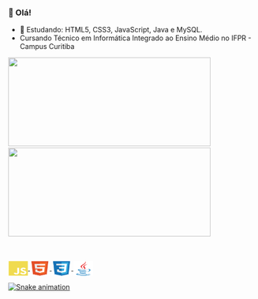 ### 👋 Olá!



- 🌱 Estudando: HTML5, CSS3, JavaScript, Java e MySQL.
- Cursando Técnico em Informática Integrado ao Ensino Médio no IFPR - Campus Curitiba

<div style="inline_block">
  <a href="https://github.com/Mateo-Soaress">
  <img height="180em" width="410em" src="https://github-readme-stats.vercel.app/api?username=Mateo-Soaress&show_icons=true&theme=tokyonight&include_all_commits=true&count_private=true"/>
  <img height="180em" width="410em" src="https://github-readme-stats.vercel.app/api/top-langs/?username=Mateo-Soaress&layout=compact&langs_count=7&theme=tokyonight"/>
</div>
  
  ##
  
  <div style="display: inline_block"><br>
  <img align="center" alt="Mateo-Js" height="30" width="40" src="https://raw.githubusercontent.com/devicons/devicon/master/icons/javascript/javascript-plain.svg">
  <img align="center" alt="Mateo-HTML" height="30" width="40" src="https://raw.githubusercontent.com/devicons/devicon/master/icons/html5/html5-original.svg">
  <img align="center" alt="Mateo-CSS" height="30" width="40" src="https://raw.githubusercontent.com/devicons/devicon/master/icons/css3/css3-original.svg">
  <img align="center" alt="Mateo-Java" height="30" width="40" src="https://raw.githubusercontent.com/devicons/devicon/master/icons/java/java-original.svg">
</div>

![Snake animation](https://github.com/Mateo-Soaress/Mateo-Soaress/blob/output/github-contribution-grid-snake.svg)

##
